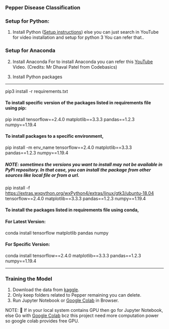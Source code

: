 ### Pepper Disease Classification
### Setup for Python:

1. Install Python ([Setup instructions](https://wiki.python.org/moin/BeginnersGuide))
 else you can just search in YouTube for video installation and setup for python 3 You can refer that..

### Setup for Anaconda
2. Install Anaconda 
For to install Anaconda you can refer this [YouTube](https://youtu.be/Vt6loGK9Adc) Video. (Credits: Mr Dhaval Patel from Codebasics)

3. Install Python packages

----
pip3 install -r requirements.txt


#### To install specific version of the packages listed in requirements file using pip:

pip install tensorflow==2.4.0 matplotlib==3.3.3 pandas==1.2.3 numpy==1.19.4

#### To install packages to a specific environment,
pip install -m env_name tensorflow==2.4.0 matplotlib==3.3.3 pandas==1.2.3 numpy==1.19.4

##### NOTE: sometimes the versions you want to install may not be available in PyPi repository. In that case, you can install the package from other sources like local file or from a url.

pip install -f https://extras.wxpython.org/wxPython4/extras/linux/gtk3/ubuntu-18.04 tensorflow==2.4.0 matplotlib==3.3.3 pandas==1.2.3 numpy==1.19.4

#### To install the packages listed in requirements file using conda,
#### For Latest Version:

conda install tensorflow matplotlib pandas numpy

#### For Specific Version:

conda install tensorflow==2.4.0 matplotlib==3.3.3 pandas==1.2.3 numpy==1.19.4

----
### Training the Model

1. Download the data from [kaggle](https://www.kaggle.com/arjuntejaswi/plant-village).
2. Only keep folders related to Pepper remaining you can delete.
3. Run Jupyter Notebook or [Google Colab](https://colab.research.google.com/) in Browser.

NOTE: 📌 If in your local system contains GPU then go for Jupyter Notebook, else Go with [Google Colab](https://colab.research.google.com/) bcz this project need more computation power so google colab provides free GPU. 
